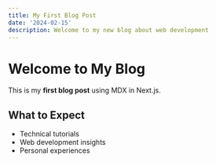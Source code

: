 ```yaml
---
title: My First Blog Post
date: '2024-02-15'
description: Welcome to my new blog about web development
---
```


# Welcome to My Blog

This is my **first blog post** using MDX in Next.js. 

## What to Expect

- Technical tutorials
- Web development insights
- Personal experiences